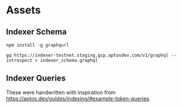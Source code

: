 # Assets

## Indexer Schema
```
npm install -g graphqurl
```
```
gq https://indexer-testnet.staging.gcp.aptosdev.com/v1/graphql --introspect > indexer_schema.graphql
```

## Indexer Queries
These were handwritten with inspiration from https://aptos.dev/guides/indexing/#example-token-queries.
